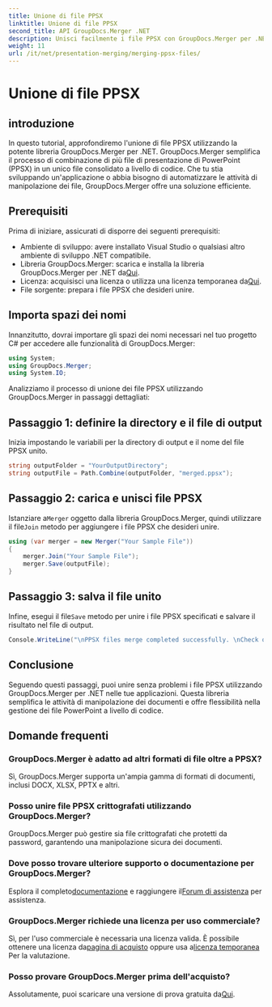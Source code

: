 ```yaml
---
title: Unione di file PPSX
linktitle: Unione di file PPSX
second_title: API GroupDocs.Merger .NET
description: Unisci facilmente i file PPSX con GroupDocs.Merger per .NET. Segui la nostra guida passo passo per automatizzare le attività di unione dei file! Migliora il flusso di lavoro della gestione dei documenti.
weight: 11
url: /it/net/presentation-merging/merging-ppsx-files/
---
```


# Unione di file PPSX

## introduzione
In questo tutorial, approfondiremo l'unione di file PPSX utilizzando la potente libreria GroupDocs.Merger per .NET. GroupDocs.Merger semplifica il processo di combinazione di più file di presentazione di PowerPoint (PPSX) in un unico file consolidato a livello di codice. Che tu stia sviluppando un'applicazione o abbia bisogno di automatizzare le attività di manipolazione dei file, GroupDocs.Merger offre una soluzione efficiente.
## Prerequisiti
Prima di iniziare, assicurati di disporre dei seguenti prerequisiti:
- Ambiente di sviluppo: avere installato Visual Studio o qualsiasi altro ambiente di sviluppo .NET compatibile.
-  Libreria GroupDocs.Merger: scarica e installa la libreria GroupDocs.Merger per .NET da[Qui](https://releases.groupdocs.com/merger/net/).
-  Licenza: acquisisci una licenza o utilizza una licenza temporanea da[Qui](https://purchase.groupdocs.com/temporary-license/).
- File sorgente: prepara i file PPSX che desideri unire.

## Importa spazi dei nomi
Innanzitutto, dovrai importare gli spazi dei nomi necessari nel tuo progetto C# per accedere alle funzionalità di GroupDocs.Merger:
```csharp
using System; 
using GroupDocs.Merger;
using System.IO;
```

Analizziamo il processo di unione dei file PPSX utilizzando GroupDocs.Merger in passaggi dettagliati:
## Passaggio 1: definire la directory e il file di output
Inizia impostando le variabili per la directory di output e il nome del file PPSX unito.
```csharp
string outputFolder = "YourOutputDirectory";
string outputFile = Path.Combine(outputFolder, "merged.ppsx");
```
## Passaggio 2: carica e unisci file PPSX
 Istanziare a`Merger` oggetto dalla libreria GroupDocs.Merger, quindi utilizzare il file`Join` metodo per aggiungere i file PPSX che desideri unire.
```csharp
using (var merger = new Merger("Your Sample File"))
{
    merger.Join("Your Sample File");
    merger.Save(outputFile);
}
```
## Passaggio 3: salva il file unito
 Infine, esegui il file`Save` metodo per unire i file PPSX specificati e salvare il risultato nel file di output.
```csharp
Console.WriteLine("\nPPSX files merge completed successfully. \nCheck output in {0}", outputFolder);
```

## Conclusione
Seguendo questi passaggi, puoi unire senza problemi i file PPSX utilizzando GroupDocs.Merger per .NET nelle tue applicazioni. Questa libreria semplifica le attività di manipolazione dei documenti e offre flessibilità nella gestione dei file PowerPoint a livello di codice.

## Domande frequenti
### GroupDocs.Merger è adatto ad altri formati di file oltre a PPSX?
Sì, GroupDocs.Merger supporta un'ampia gamma di formati di documenti, inclusi DOCX, XLSX, PPTX e altri.
### Posso unire file PPSX crittografati utilizzando GroupDocs.Merger?
GroupDocs.Merger può gestire sia file crittografati che protetti da password, garantendo una manipolazione sicura dei documenti.
### Dove posso trovare ulteriore supporto o documentazione per GroupDocs.Merger?
 Esplora il completo[documentazione](https://tutorials.groupdocs.com/merger/net/) e raggiungere il[Forum di assistenza](https://forum.groupdocs.com/c/merger/32) per assistenza.
### GroupDocs.Merger richiede una licenza per uso commerciale?
 Sì, per l'uso commerciale è necessaria una licenza valida. È possibile ottenere una licenza da[pagina di acquisto](https://purchase.groupdocs.com/buy) oppure usa a[licenza temporanea](https://purchase.groupdocs.com/temporary-license/) Per la valutazione.
### Posso provare GroupDocs.Merger prima dell'acquisto?
 Assolutamente, puoi scaricare una versione di prova gratuita da[Qui](https://releases.groupdocs.com/).